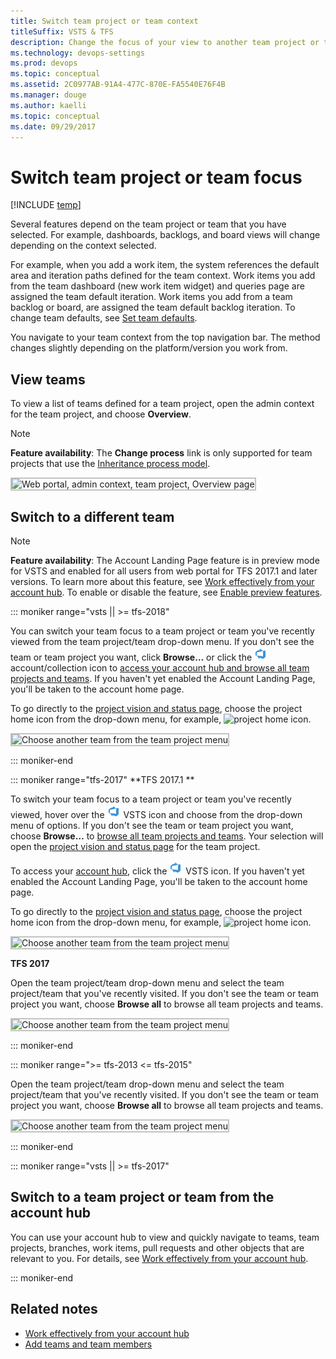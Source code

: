 ```yaml
---
title: Switch team project or team context
titleSuffix: VSTS & TFS
description: Change the focus of your view to another team project or team in Visual Studio Team Services & Team Foundation Server 
ms.technology: devops-settings
ms.prod: devops
ms.topic: conceptual
ms.assetid: 2C0977AB-91A4-477C-870E-FA5540E76F4B
ms.manager: douge
ms.author: kaelli
ms.topic: conceptual
ms.date: 09/29/2017  
---
```



# Switch team project or team focus   

[!INCLUDE [temp](../_shared/version-vsts-tfs-all-versions.md)]

<a id="switch-team-context">  </a>

Several features depend on the team project or team that you have selected. For example, dashboards, backlogs, and board views will change depending on the context selected. 

For example, when you add a work item, the system references the default area and iteration paths defined for the team context. Work items you add from the team dashboard (new work item widget) and queries page are assigned the team default iteration. Work items you add from a team backlog or board, are assigned the team default backlog iteration. To change team defaults, see [Set team defaults](../work/scale/set-team-defaults.md?toc=/vsts/settings/toc.json&bc=/vsts/settings/breadcrumb/toc.json).  

You navigate to your team context from the top navigation bar. The method changes slightly depending on the platform/version you work from.     

## View teams   

To view a list of teams defined for a team project, open the admin context for the team project, and choose **Overview**.  

>[!NOTE]  
>**Feature availability**: The **Change process** link is only supported for team projects that use the [Inheritance process model](../work/customize/inheritance-process-model.md).  

<img src="../work/scale/_img/multiple-teams-view-teams.png" alt="Web portal, admin context, team project, Overview page" style="border: 2px solid #C3C3C3;" /> 

## Switch to a different team 

>[!NOTE]  
>**Feature availability**: The Account Landing Page feature is in preview mode for VSTS and enabled for all users from web portal for TFS 2017.1 and later versions. To learn more about this feature, see [Work effectively from your account hub](../user-guide/account-home-pages.md?toc=/vsts/settings/toc.json&bc=/vsts/settings/breadcrumb/toc.json). To enable or disable the feature, see [Enable preview features](../collaborate/preview-features.md?toc=/vsts/settings/toc.json&bc=/vsts/settings/breadcrumb/toc.json).   

 
::: moniker range="vsts || >= tfs-2018"

<a id="switch-context-team-services" />
 
You can switch your team focus to a team project or team you've recently viewed from the team project/team drop-down menu. If you don't see the team or team project you want, click **Browse&hellip;** or click the ![VSTS icon](_img/switch-team-focus-account-project-page-icon.png) account/collection icon to [access your account hub and browse all team projects and teams](../user-guide/account-home-pages.md?toc=/vsts/settings/toc.json&bc=/vsts/settings/breadcrumb/toc.json). If you haven't yet enabled the Account Landing Page, you'll be taken to the account home page. 

To go directly to the [project vision and status page](../collaborate/project-vision-status.md), choose the project home icon from the drop-down menu, for example, ![project home icon](../_shared/_img/work-web-portal-home-page-icon.png).

<img src="../_shared/_img/work-web-portal-ts-switch-team-focus.png" alt="Choose another team from the team project menu" style="border: 2px solid #C3C3C3;" /> 

::: moniker-end

::: moniker range="tfs-2017"
**TFS 2017.1 **
<a id="switch-context-tfs-2017-1" /> 

To switch your team focus to a team project or team you've recently viewed, hover over the ![VSTS icon](_img/switch-team-focus-account-project-page-icon.png) VSTS icon and choose from the drop-down menu of options. If you don't see the team or team project you want, choose **Browse&hellip;** to [browse all team projects and teams](../user-guide/account-home-pages.md?toc=/vsts/settings/toc.json&bc=/vsts/settings/breadcrumb/toc.json). Your selection will open the [project vision and status page](../collaborate/project-vision-status.md?toc=/vsts/settings/toc.json&bc=/vsts/settings/breadcrumb/toc.json) for the team project.

To access your [account hub](../user-guide/account-home-pages.md?toc=/vsts/settings/toc.json&bc=/vsts/settings/breadcrumb/toc.json), click the ![VSTS icon](_img/switch-team-focus-account-project-page-icon.png) VSTS icon. If you haven't yet enabled the Account Landing Page, you'll be taken to the account home page.  

To go directly to the [project vision and status page](../collaborate/project-vision-status.md?toc=/vsts/settings/toc.json&bc=/vsts/settings/breadcrumb/toc.json), choose the project home icon from the drop-down menu, for example, ![project home icon](../_shared/_img/work-web-portal-home-page-icon.png).

<img src="../_shared/_img/work-web-portal-tfs-2017-1-switch-team-focus.png" alt="Choose another team from the team project menu" style="border: 2px solid #C3C3C3;" /> 

**TFS 2017**
<a id="tfs-2017-switch-context" /> 

Open the team project/team drop-down menu and select the team project/team that you've recently visited. If you don't see the team or team project you want, choose **Browse all** to browse all team projects and teams. 

<img src="../_shared/_img/switch-context-tfs-2017.png" alt="Choose another team from the team project menu" style="border: 2px solid #C3C3C3;" /> 


::: moniker-end

::: moniker range=">= tfs-2013 <= tfs-2015"

<a id="tfs-2015-switch-context" />

Open the team project/team drop-down menu and select the team project/team that you've recently visited. If you don't see the team or team project you want, choose **Browse all** to browse all team projects and teams. 

<img src="../_shared/_img/switch-team-project-2.png" alt="Choose another team from the team project menu" style="border: 2px solid #C3C3C3;" /> 

::: moniker-end

::: moniker range="vsts || >= tfs-2017"

## Switch to a team project or team from the account hub 

You can use your account hub to view and quickly navigate to teams, team projects, branches, work items, pull requests and other objects that are relevant to you. For details, see [Work effectively from your account hub](../user-guide/account-home-pages.md?toc=/vsts/settings/toc.json&bc=/vsts/settings/breadcrumb/toc.json).  

::: moniker-end

## Related notes
- [Work effectively from your account hub](../user-guide/account-home-pages.md?toc=/vsts/settings/toc.json&bc=/vsts/settings/breadcrumb/toc.json)
- [Add teams and team members](../work/scale/multiple-teams.md?toc=/vsts/settings/toc.json&bc=/vsts/settings/breadcrumb/toc.json)